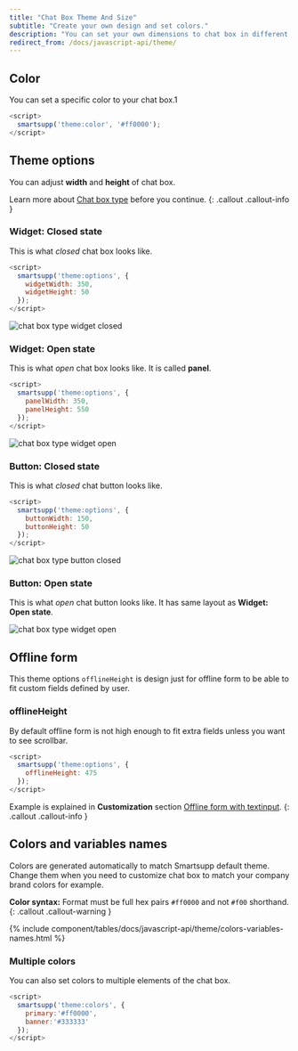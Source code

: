 ```yaml
---
title: "Chat Box Theme And Size"
subtitle: "Create your own design and set colors."
description: "You can set your own dimensions to chat box in different states and adjust colors to fit your branding."
redirect_from: /docs/javascript-api/theme/
---
```


##  Color

You can set a specific color to your chat box.1

```js
<script>
  smartsupp('theme:color', '#ff0000');
</script>
```

## Theme options

You can adjust **width** and **height** of chat box.

Learn more about [Chat box type](/docs/customization/chat-box-type/) before you continue.
{: .callout .callout-info }

### Widget: Closed state

This is what *closed* chat box looks like.

```js
<script>
  smartsupp('theme:options', {
    widgetWidth: 350,
    widgetHeight: 50
  });
</script>
```

![chat box type widget closed](/assets/img/docs/javascript-api/theme/chat-box-type-widget-closed.png)

### Widget: Open state

This is what *open* chat box looks like. It is called **panel**.

```js
<script>
  smartsupp('theme:options', {
    panelWidth: 350,
    panelHeight: 550
  });
</script>
```

![chat box type widget open](/assets/img/docs/javascript-api/theme/chat-box-type-widget-open.png)

### Button: Closed state

This is what *closed* chat button looks like.

```js
<script>
  smartsupp('theme:options', {
    buttonWidth: 150,
    buttonHeight: 50
  });
</script>
```

![chat box type button closed](/assets/img/docs/javascript-api/theme/chat-box-type-button-closed.png)

### Button: Open state

This is what *open* chat button looks like. It has same layout as **Widget: Open state**.

![chat box type widget open](/assets/img/docs/javascript-api/theme/chat-box-type-widget-open.png)

## Offline form

This theme options `offlineHeight` is design just for offline form to be able to fit custom fields defined by user.

### offlineHeight

By default offline form is not high enough to fit extra fields unless you want to see scrollbar.

```js
<script>
  smartsupp('theme:options', {
    offlineHeight: 475
  });
</script>
```

Example is explained in **Customization** section [Offline form with textinput](/docs/customization/offline-form/#offline-form-with-textinput).
{: .callout .callout-info }

## Colors and variables names

Colors are generated automatically to match Smartsupp default theme. Change them when you need to customize chat box to match your company brand colors for example.

**Color syntax:** Format must be full hex pairs `#ff0000` and not `#f00` shorthand.
{: .callout .callout-warning }

{% include component/tables/docs/javascript-api/theme/colors-variables-names.html %}

### Multiple colors

You can also set colors to multiple elements of the chat box.

```js
<script>
  smartsupp('theme:colors', { 
    primary:'#ff0000',
    banner:'#333333'
  });
</script>
```
